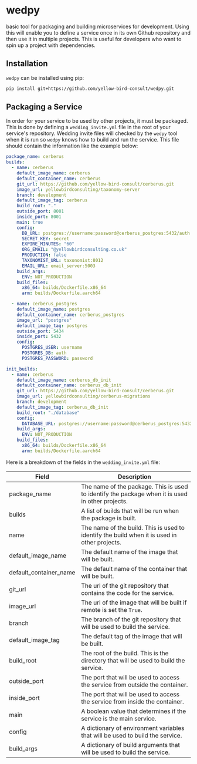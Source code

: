 # wedpy
basic tool for packaging and building microservices for development. Using this will enable you to define a 
service once in its own Github repository and then use it in multiple projects. This is useful for developers
who want to spin up a project with dependencies. 

## Installation
```wedpy``` can be installed using pip:
```bash
pip install git+https://github.com/yellow-bird-consult/wedpy.git
```

## Packaging a Service
In order for your service to be used by other projects, it must be packaged. This is done by defining a 
```wedding_invite.yml``` file in the root of your service's repository. Wedding invite files will checked by the
```wedpy``` tool when it is run so ```wedpy``` knows how to build and run the service. This file should contain the 
information like the example below:
```yaml
package_name: cerberus
builds:
  - name: cerberus
    default_image_name: cerberus
    default_container_name: cerberus
    git_url: https://github.com/yellow-bird-consult/cerberus.git
    image_url: yellowbirdconsulting/taxonomy-server
    branch: development
    default_image_tag: cerberus
    build_root: "."
    outside_port: 8001
    inside_port: 8001
    main: true
    config:
      DB_URL: postgres://username:password@cerberus_postgres:5432/auth
      SECRET_KEY: secret
      EXPIRE_MINUTES: "60"
      ORG_EMAIL: "@yellowbirdconsulting.co.uk"
      PRODUCTION: false
      TAXONOMIST_URL: taxonomist:8012
      EMAIL_URL: email_server:5003
    build_args:
      ENV: NOT_PRODUCTION
    build_files:
      x86_64: builds/Dockerfile.x86_64
      arm: builds/Dockerfile.aarch64

  - name: cerberus_postgres
    default_image_name: postgres
    default_container_name: cerberus_postgres
    image_url: "postgres"
    default_image_tag: postgres
    outside_port: 5434
    inside_port: 5432
    config:
      POSTGRES_USER: username
      POSTGRES_DB: auth
      POSTGRES_PASSWORD: password

init_builds:
  - name: cerberus
    default_image_name: cerberus_db_init
    default_container_name: cerberus_db_init
    git_url: https://github.com/yellow-bird-consult/cerberus.git
    image_url: yellowbirdconsulting/cerberus-migrations
    branch: development
    default_image_tag: cerberus_db_init
    build_root: "./database"
    config:
      DATABASE_URL: postgres://username:password@cerberus_postgres:5432/auth
    build_args:
      ENV: NOT_PRODUCTION
    build_files:
      x86_64: builds/Dockerfile.x86_64
      arm: builds/Dockerfile.aarch64
```
Here is a breakdown of the fields in the ```wedding_invite.yml``` file:

| Field | Description                                                                                      |
| --- |--------------------------------------------------------------------------------------------------|
| package_name | The name of the package. This is used to identify the package when it is used in other projects. |
| builds | A list of builds that will be run when the package is built.                                     |
| name | The name of the build. This is used to identify the build when it is used in other projects.     |
| default_image_name | The default name of the image that will be built.                                                |
| default_container_name | The default name of the container that will be built.                                            |
| git_url | The url of the git repository that contains the code for the service.                            |
| image_url | The url of the image that will be built if remote is set the ```True```.                         |
| branch | The branch of the git repository that will be used to build the service.                         |
| default_image_tag | The default tag of the image that will be built.                                                 |
| build_root | The root of the build. This is the directory that will be used to build the service.             |
| outside_port | The port that will be used to access the service from outside the container.                    |
| inside_port | The port that will be used to access the service from inside the container.                     |
| main | A boolean value that determines if the service is the main service.                              |
| config | A dictionary of environment variables that will be used to build the service.                    |
| build_args | A dictionary of build arguments that will be used to build the service.                          |

